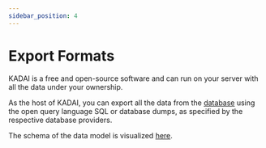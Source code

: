 ```yaml
---
sidebar_position: 4
---
```


# Export Formats

KADAI is a free and open-source software and can run on your server with all the data under your ownership.

As the host of KADAI, you can export all the data from the [database](../configuration/database.md) using the open query language SQL or database dumps, as specified by the respective database providers.

The schema of the data model is visualized [here](../reference/dataModel.md).
